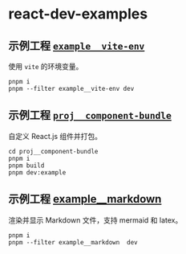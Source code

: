 # react-dev-examples

## 示例工程 [`example__vite-env`](example__vite-env)

使用 `vite` 的环境变量。

```shell
pnpm i
pnpm --filter example__vite-env dev
```

## 示例工程 [`proj__component-bundle`](proj__component-bundle)

自定义 React.js 组件并打包。

```shell
cd proj__component-bundle
pnpm i
pnpm build
pnpm dev:example
```

## 示例工程 [example__markdown](example__markdown)
渲染并显示 Markdown 文件，支持 mermaid 和 latex。

```shell
pnpm i
pnpm --filter example__markdown  dev
```